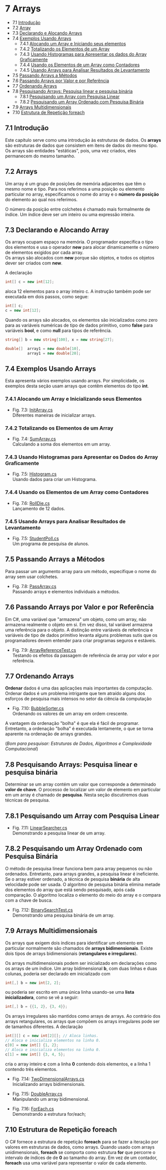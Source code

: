 # 7 Arrays

- 7.1 [Introdução](#71-introdução)
- 7.2 [Array](#72-arrays)
- 7.3 [Declarando e Alocando Arrays](#73-declarando-e-alocando-array)
- 7.4 [Exemplos Usando Arrays](#74-exemplos-usando-arrays)
  - 7.4.1 [Alocando um Array e Iniciando seus elementos](#741-alocando-um-array-e-inicializando-seus-elementos)
  - 7.4.2 [Totalizando os Elementos de um Array](#742-totalizando-os-elementos-de-um-array)
  - 7.4.3 [Usando Histogramas para Apresentar os dados do Array Graficamente](#743-usando-histogramas-para-apresentar-os-dados-do-array-graficamente)
  - 7.4.4 [Usando os Elementos de um Array como Contadores](#744-usando-os-elementos-de-um-array-como-contadores)
  - 7.4.5 [Usando Arrays para Analisar Resultados de Levantamento](#745-usando-arrays-para-analisar-resultados-de-levantamento)
- 7.5 [Passando Arrays a Métodos](#75-passando-arrays-a-métodos)
- 7.6 [Passando Arrays por Valor e por Referência](#76-passando-arrays-por-valor-e-por-referência)
- 7.7 [Ordenando Arrays](#77-ordenando-arrays)
- 7.8 [Pesquisando Arrays: Pesquisa linear e pesquisa binária](#78-pesquisando-arrays-pesquisa-linear-e-pesquisa-binária)
  - 7.8.1 [Pesquisando um Array com Pesquisa Linear](#781-pesquisando-um-array-com-pesquisa-linear)
  - 7.8.2 [Pesquisando um Array Ordenado com Pesquisa Binária](#782-pesquisando-um-array-ordenado-com-pesquisa-binária)
- 7.9 [Arrays Multidimensionais](#79-arrays-multidimensionais)
- 7.10 [Estrutura de Repetição foreach](#710-estrutura-de-repetição-foreach)

## 7.1 Introdução

Este capítulo serve como uma introdução às estruturas de dados.
Os **arrays** são estruturas de dados que consistem em itens de dados do mesmo tipo.
Os arrays são entidades "estáticas", pois, uma vez criados, eles permanecem do mesmo tamanho.

## 7.2 Arrays

Um array é um grupo de posições de memória adjacentes que têm o mesmo nome e tipo.
Para nos referimos a uma posição ou elemento particular no array,
especificamos o nome do array e o **número da posição** do elemento ao qual nos referimos.

O número da posição entre colchetes é chamado  mais formalmente de índice.
Um índice deve ser um inteiro ou uma expressão inteira.

## 7.3 Declarando e Alocando Array

Os arrays ocupam espaço na memória. O programador especifica o tipo dos elementos
e usa o operador **new** para alocar dinamicamente o número de elementos exigidos por cada array.\
Os arrays são alocados com **new** porque são objetos, e todos os objetos dever ser criados com **new**.

A declaração

```csharp
int[] c = new int[12];
```

aloca 12 elementos para o array inteiro c.
A instrução também pode ser executada em dois passos, como segue:

```csharp
int[] c;
c = new int[12];
```

Quando os arrays são alocados, os elementos são inicializados como zero para
as variáveis numéricas de tipo de dados primitivo, como **false** para
variáveis **bool**, e como **null** para tipos de referência.

```csharp
string[] b = new string[100], x = new string[27];

double[]  array1 = new double[10],
          array1 = new double[20];
```

## 7.4 Exemplos Usando Arrays

Esta apresenta vários exemplos usando arrays.
Por simplicidade, os exemplos desta seção usam arrays que contêm elementos do tipo **int**.

### 7.4.1 Alocando um Array e Inicializando seus Elementos

- Fig. 7.3: [InitArray.cs](./Fig-7.03%20-%20InitArray.cs)\
Diferentes maneiras de inicializar arrays.

### 7.4.2 Totalizando os Elementos de um Array

- Fig. 7.4: [SumArray.cs](./Fig-7.04%20-%20SumArray.cs)\
Calculando a soma dos elementos em um array.

### 7.4.3 Usando Histogramas para Apresentar os Dados do Array Graficamente

- Fig. 7.5: [Histogram.cs](./Fig-7.05%20-%20Histogram.cs)\
Usando dados para criar um Histograma.

### 7.4.4 Usando os Elementos de um Array como Contadores

- Fig. 7.6: [RollDie.cs](./Fig-7.06%20-%20RollDie.cs)\
Lançamento de 12 dados.

### 7.4.5 Usando Arrays para Analisar Resultados de Levantamento

- Fig. 7.5: [StudentPoll.cs](./Fig-7.05%20-%20StudentPoll.cs)\
Um programa de pesquisa de alunos.

## 7.5 Passando Arrays a Métodos

Para passar um argumento array para um método, especifique o nome do array sem usar colchetes.

- Fig. 7.8: [PassArray.cs](./Fig-7.08%20-%20PassArray.cs)\
Passando arrays e elementos individuais a métodos.

## 7.6 Passando Arrays por Valor e por Referência

Em C#, uma variável que "armazena" um objeto, como um array, não armazena realmente o objeto em si.
Em vez disso, tal variável armazena uma referência para o objeto.
A distinção entre variáveis de referência e variáveis de tipo de dados primitivo levanta alguns problemas sutis
que os programadores devem entender para criar programas seguros e estáveis.

- Fig. 7.9: [ArrayReferenceTest.cs](./Fig-7.09%20-%20ArrayReferenceTest.cs)\
Testando os efeitos da passagem de referência de array por valor e por referência.

## 7.7 Ordenando Arrays

**Ordenar** dados é uma das aplicações mais importantes da computação.
Ordenar dados é um problema intrigante que tem atraído alguns dos esforços
de pesquisa mais intensos no setor da ciência da computação

- Fig. 7.10: [BubbleSorter.cs](./Fig-7.10%20-%20BubbleSorter.cs)\
Ordenando os valores de um array em ordem crescente.

A vantagem da ordenação "bolha" é que ela é fácil de programar. Entretanto, a ordenação "bolha" é executada
lentamente, o que se torna aparente na ordenação de arrays grandes.

(*Bom para pesquisar: Estruturas de Dados, Algoritmos e Complexidade Computacional*)

## 7.8 Pesquisando Arrays: Pesquisa linear e pesquisa binária

Determinar se um array contém um valor que corresponde a determinado **valor de chave**.
O processo de localizar um valor de elemento em particular em um array é chamado de **pesquisa**.
Nesta seção discutiremos duas técnicas de pesquisa.

## 7.8.1 Pesquisando um Array com Pesquisa Linear

- Fig. 7.11: [LinearSearcher.cs](./Fig-7.11%20-%20LinearSearcher.cs)\
Demonstrando a pesquisa linear de um array.

## 7.8.2 Pesquisando um Array Ordenado com Pesquisa Binária

O método de pesquisa linear funciona bem para array pequenos ou não ordenados.
Entretanto, para arrays grandes, a pesquisa linear é ineficiente.
Se o array estiver ordenado, a técnica de pesquisa **binária** de alta velocidade pode ser usada.
O algoritmo de pesquisa binária elimina metade dos elementos do array que está sendo pesquisado, após cada comparação.
O algoritmo localiza o elemento do meio do array e o compara com a chave de busca.

- Fig. 7.12: [BinarySearchTest.cs](./Fig-7.12%20-%20BinarySearchTest.cs)\
Demonstrando uma pesquisa binária de um array.

## 7.9 Arrays Multidimensionais

Os arrays que exigem dois índices para identificar um elemento em particular normalmente são chamados de **arrays bidimensionais**.
Existe dois tipos de arrays bidimensionais (**retangulares e irregulares**).

Os arrays multidimensionais podem ser inicializado em declarações como os arrays de um índice.
Um array bidimensional **b**, com duas linhas e duas colunas, poderia ser declarado em inicializado com

```csharp
int[,] b = new int[2, 2];
```

ou poderia ser escrito em uma única linha usando-se uma **lista inicializadora**, como se vê a seguir:

```csharp
int[,] b = {{1, 2}, {3, 4}};
```

Os arrays irregulares são mantidos como arrays de arrays. Ao contrário dos arrays retangulares, os arrays
que compõem os arrays irregulares pode ser de tamanhos diferentes. A declaração

```csharp
int[][] c = new int[2][]; // Aloca linhas.
// Aloca e inicializa elementos na linha 0.
c[0] = new int[] {1, 2};
// Aloca e inicializa elementos na linha 0.
c[1] = new int[] {3, 4, 5};
```

cria o array inteiro **c** com a linha **0** contendo dois elementos, e a linha 1 contendo três elementos.

- Fig. 7.14: [TwoDimensionalArrays.cs](./Fig-7.14%20-%20TwoDimensionalArrays.cs)\
Inicializando arrays bidimensionais.

- Fig. 7.15: [DoubleArray.cs](./Fig-7.15%20-%20DoubleArray.cs)\
Manipulando um array bidimensional.

- Fig. 7.16: [ForEach.cs](./Fig-7.16%20-%20ForEach.cs)\
Demonstrando a estrutura for/each;

## 7.10 Estrutura de Repetição foreach

O C# fornece a estrutura de repetição **foreach** para se fazer a iteração por valores em estruturas de dados, como arrays.
Quando usado com arrays unidimensionais, **foreach** se comporta como estrutura **for** que percorre o intervalo de índices de de **0** ao
tamanho do array. Em vez de um contador, **foreach** usa uma variável para representar o valor de cada elemento.
